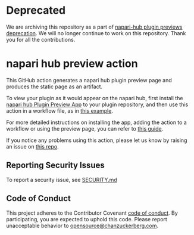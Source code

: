 # Deprecated

We are archiving this repository as a part of [napari-hub plugin previews deprecation](https://github.com/chanzuckerberg/napari-hub/discussions/1216). We will no longer continue to work on this repository. Thank you for all the contributions.

# napari hub preview action

This GitHub action generates a napari hub plugin preview page and produces the static page as
an artifact.

To view your plugin as it would appear on the napari hub, first install the [napari hub Plugin Preview App](https://github.com/apps/napari-hub-plugin-preview)
to your plugin repository, and then use this action in a workflow file, as in [this example](https://github.com/chanzuckerberg/napari-hub/blob/main/docs/setting-up-preview.md#2-set-up-the-github-workflow).

For more detailed instructions on installing the app, adding the action to a workflow or using the preview page, you
can refer to [this guide](https://github.com/chanzuckerberg/napari-hub/blob/main/docs/setting-up-preview.md).

If you notice any problems using this action, please let us know by raising an issue on [this repo](https://github.com/chanzuckerberg/napari-hub-preview-action/issues/new).

## Reporting Security Issues
To report a security issue, see [SECURITY.md](./SECURITY.md)

## Code of Conduct

This project adheres to the Contributor Covenant [code of conduct](https://github.com/chanzuckerberg/.github/blob/master/CODE_OF_CONDUCT.md). By participating, you are expected to uphold this code. Please report unacceptable behavior to [opensource@chanzuckerberg.com](mailto:opensource@chanzuckerberg.com).
